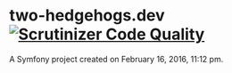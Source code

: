 two-hedgehogs.dev [![Scrutinizer Code Quality](https://scrutinizer-ci.com/g/0TshELn1ck/two-hedgehogs/badges/quality-score.png?b=dev)](https://scrutinizer-ci.com/g/0TshELn1ck/two-hedgehogs/?branch=dev)
=================

A Symfony project created on February 16, 2016, 11:12 pm.

